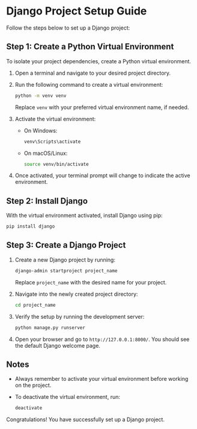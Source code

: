 # Django Project Setup Guide

Follow the steps below to set up a Django project:

## Step 1: Create a Python Virtual Environment

To isolate your project dependencies, create a Python virtual environment.

1. Open a terminal and navigate to your desired project directory.
2. Run the following command to create a virtual environment:

   ```bash
   python -m venv venv
   ```

   Replace `venv` with your preferred virtual environment name, if needed.

3. Activate the virtual environment:

   - On Windows:
     ```bash
     venv\Scripts\activate
     ```
   - On macOS/Linux:
     ```bash
     source venv/bin/activate
     ```

4. Once activated, your terminal prompt will change to indicate the active environment.

## Step 2: Install Django

With the virtual environment activated, install Django using pip:

```bash
pip install django
```

## Step 3: Create a Django Project

1. Create a new Django project by running:

   ```bash
   django-admin startproject project_name
   ```

   Replace `project_name` with the desired name for your project.

2. Navigate into the newly created project directory:

   ```bash
   cd project_name
   ```

3. Verify the setup by running the development server:

   ```bash
   python manage.py runserver
   ```

4. Open your browser and go to `http://127.0.0.1:8000/`. You should see the default Django welcome page.

## Notes

- Always remember to activate your virtual environment before working on the project.
- To deactivate the virtual environment, run:

  ```bash
  deactivate
  ```

Congratulations! You have successfully set up a Django project.

